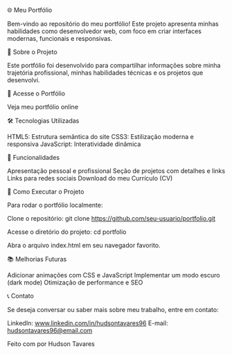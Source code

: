 🌐 Meu Portfólio

Bem-vindo ao repositório do meu portfólio! Este projeto apresenta minhas habilidades como desenvolvedor web, com foco em criar interfaces modernas, funcionais e responsivas.

📌 Sobre o Projeto

Este portfólio foi desenvolvido para compartilhar informações sobre minha trajetória profissional, minhas habilidades técnicas e os projetos que desenvolvi.

🔗 Acesse o Portfólio

Veja meu portfólio online

🛠️ Tecnologias Utilizadas

HTML5: Estrutura semântica do site
CSS3: Estilização moderna e responsiva
JavaScript: Interatividade dinâmica

📄 Funcionalidades

Apresentação pessoal e profissional
Seção de projetos com detalhes e links
Links para redes sociais
Download do meu Currículo (CV)

🚀 Como Executar o Projeto

Para rodar o portfólio localmente:

Clone o repositório: git clone https://github.com/seu-usuario/portfolio.git

Acesse o diretório do projeto: cd portfolio

Abra o arquivo index.html em seu navegador favorito.

📚 Melhorias Futuras

Adicionar animações com CSS e JavaScript
Implementar um modo escuro (dark mode)
Otimização de performance e SEO

📞 Contato

Se deseja conversar ou saber mais sobre meu trabalho, entre em contato:

LinkedIn: www.linkedin.com/in/hudsontavares96
E-mail: hudsontavares96@email.com

Feito com por Hudson Tavares
